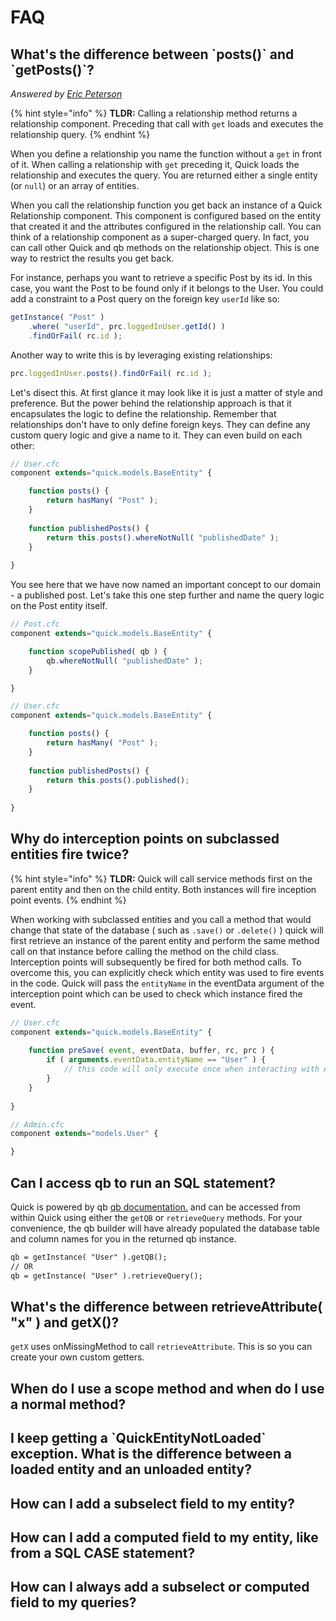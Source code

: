 # FAQ

## What's the difference between \`posts()\` and \`getPosts()\`?

_Answered by_ [_Eric Peterson_](https://github.com/elpete)

{% hint style="info" %}
**TLDR:** Calling a relationship method returns a relationship component. Preceding that call with `get` loads and executes the relationship query.
{% endhint %}

When you define a relationship you name the function without a `get` in front of it. When calling a relationship with `get` preceding it, Quick loads the relationship and executes the query. You are returned either a single entity (or `null`) or an array of entities.

When you call the relationship function you get back an instance of a Quick Relationship component. This component is configured based on the entity that created it and the attributes configured in the relationship call. You can think of a relationship component as a super-charged query. In fact, you can call other Quick and qb methods on the relationship object. This is one way to restrict the results you get back.

For instance, perhaps you want to retrieve a specific Post by its id. In this case, you want the Post to be found only if it belongs to the User. You could add a constraint to a Post query on the foreign key `userId` like so:

```javascript
getInstance( "Post" )
    .where( "userId", prc.loggedInUser.getId() )
    .findOrFail( rc.id );
```

Another way to write this is by leveraging existing relationships:

```javascript
prc.loggedInUser.posts().findOrFail( rc.id );
```

Let's disect this. At first glance it may look like it is just a matter of style and preference. But the power behind the relationship approach is that it encapsulates the logic to define the relationship. Remember that relationships don't have to only define foreign keys. They can define any custom query logic and give a name to it. They can even build on each other:

```javascript
// User.cfc
component extends="quick.models.BaseEntity" {

    function posts() {
        return hasMany( "Post" );
    }
    
    function publishedPosts() {
        return this.posts().whereNotNull( "publishedDate" );
    }
    
}
```

You see here that we have now named an important concept to our domain - a published post. Let's take this one step further and name the query logic on the Post entity itself.

```javascript
// Post.cfc
component extends="quick.models.BaseEntity" {

    function scopePublished( qb ) {
        qb.whereNotNull( "publishedDate" );   
    }

}
```

```javascript
// User.cfc
component extends="quick.models.BaseEntity" {

    function posts() {
        return hasMany( "Post" );
    }
    
    function publishedPosts() {
        return this.posts().published();
    }
    
}
```

## Why do interception points on subclassed entities fire twice?

{% hint style="info" %}
**TLDR:** Quick will call service methods first on the parent entity and then on the child entity. Both instances will fire inception point events.
{% endhint %}

When working with subclassed entities and you call a method that would change that state of the database ( such as `.save()` or `.delete()` ) quick will first retrieve an instance of the parent entity and perform the same method call on that instance before calling the method on the child class. Interception points will subsequently be fired for both method calls. To overcome this, you can explicitly check which entity was used to fire events in the code. Quick will pass the `entityName` in the eventData argument of the interception point which can be used to check which instance fired the event. 

```javascript
// User.cfc
component extends="quick.models.BaseEntity" {
    
    function preSave( event, eventData, buffer, rc, prc ) {
        if ( arguments.eventData.entityName == "User" ) {
            // this code will only execute once when interacting with Admin.cfc
        }
    }
    
}

// Admin.cfc
component extends="models.User" {

}
```


## Can I access qb to run an SQL statement?

Quick is powered by qb [qb documentation.](https://qb.ortusbooks.com/) and can be accessed from within Quick using either the `getQB` or `retrieveQuery` methods. For your convenience, the qb builder will have already populated the database table and column names for you in the returned qb instance.

```cfml
qb = getInstance( "User" ).getQB();
// OR
qb = getInstance( "User" ).retrieveQuery();
```

## What's the difference between retrieveAttribute( "x" ) and getX()?

`getX` uses onMissingMethod to call `retrieveAttribute`. This is so you can create your own custom getters.

## When do I use a scope method and when do I use a normal method?

## I keep getting a \`QuickEntityNotLoaded\` exception. What is the difference between a loaded entity and an unloaded entity?

## How can I add a subselect field to my entity?

## How can I add a computed field to my entity, like from a SQL CASE statement?

## How can I always add a subselect or computed field to my queries?
